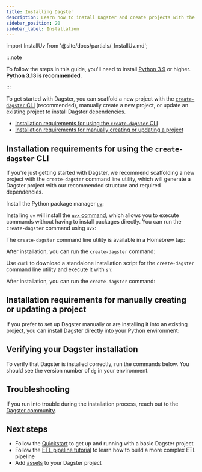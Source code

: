 ```yaml
---
title: Installing Dagster
description: Learn how to install Dagster and create projects with the dg CLI.
sidebar_position: 20
sidebar_label: Installation
---
```


import InstallUv from '@site/docs/partials/\_InstallUv.md';

:::note

To follow the steps in this guide, you'll need to install [Python 3.9](https://www.python.org/downloads/) or higher. **Python 3.13 is recommended**.

:::

To get started with Dagster, you can scaffold a new project with the [`create-dagster` CLI](/api/dg/create-dagster) (recommended), manually create a new project, or update an existing project to install Dagster dependencies.

- [Installation requirements for using the `create-dagster` CLI](#installation-requirements-for-using-the-create-dagster-cli)
- [Installation requirements for manually creating or updating a project](#installation-requirements-for-manually-creating-or-updating-a-project)

## Installation requirements for using the `create-dagster` CLI

If you're just getting started with Dagster, we recommend scaffolding a new project with the `create-dagster` command line utility, which will generate a Dagster project with our recommended structure and required dependencies.

<Tabs>
<TabItem value="uv" label="uv (Recommended)">

Install the Python package manager [`uv`](https://docs.astral.sh/uv/getting-started/installation):

<InstallUv />

Installing `uv` will install the [`uvx` command](https://docs.astral.sh/uv/guides/tools), which allows you to execute commands without having to install packages directly. You can run the `create-dagster` command using `uvx`:

<CliInvocationExample contents="uvx create-dagster@latest project my-project" />

</TabItem>

<TabItem value="brew" label="Homebrew">

The `create-dagster` command line utility is available in a Homebrew tap:

<CliInvocationExample contents="brew install dagster-io/tap/create-dagster" />

After installation, you can run the `create-dagster` command:

<CliInvocationExample contents="create-dagster project my-project" />

</TabItem>

<TabItem value="curl" label="curl">

Use `curl` to download a standalone installation script for the `create-dagster` command line utility and execute it with `sh`:

<CliInvocationExample contents="curl -LsSf https://dg.dagster.io/create-dagster/install.sh | sh" />

After installation, you can run the `create-dagster` command:

<CliInvocationExample contents="create-dagster project my-project" />

</TabItem>

</Tabs>

## Installation requirements for manually creating or updating a project

If you prefer to set up Dagster manually or are installing it into an existing project, you can install Dagster directly into your Python environment:

<Tabs>
  <TabItem value="uv" label="uv">
    <CliInvocationExample contents="uv add dagster dagster-webserver dagster-dg-cli" />
  </TabItem>
  <TabItem value="pip" label="pip">
    <CliInvocationExample contents="pip install dagster dagster-webserver dagster-dg-cli" />
  </TabItem>
</Tabs>

## Verifying your Dagster installation

To verify that Dagster is installed correctly, run the commands below. You should see the version number of `dg` in your environment.

<Tabs groupId="os">
  <TabItem value="mac" label="Mac">
    <CliInvocationExample contents="cd my-project" />
    <CliInvocationExample contents="source .venv/bin/activate" />
    <CliInvocationExample contents="dg --version" />
  </TabItem>
  <TabItem value="windows" label="Windows">
    <CliInvocationExample contents="cd my-project" />
    <CliInvocationExample contents=".venv\Scripts\activate" />
    <CliInvocationExample contents="dg --version" />
  </TabItem>
  <TabItem value="linux" label="Linux">
    <CliInvocationExample contents="cd my-project" />
    <CliInvocationExample contents="source .venv/bin/activate" />
    <CliInvocationExample contents="dg --version" />
  </TabItem>
</Tabs>

## Troubleshooting

If you run into trouble during the installation process, reach out to the [Dagster community](/about/community).

## Next steps

- Follow the [Quickstart](/getting-started/quickstart) to get up and running with a basic Dagster project
- Follow the [ETL pipeline tutorial](/etl-pipeline-tutorial) to learn how to build a more complex ETL pipeline
- Add [assets](/guides/build/assets/defining-assets) to your Dagster project

